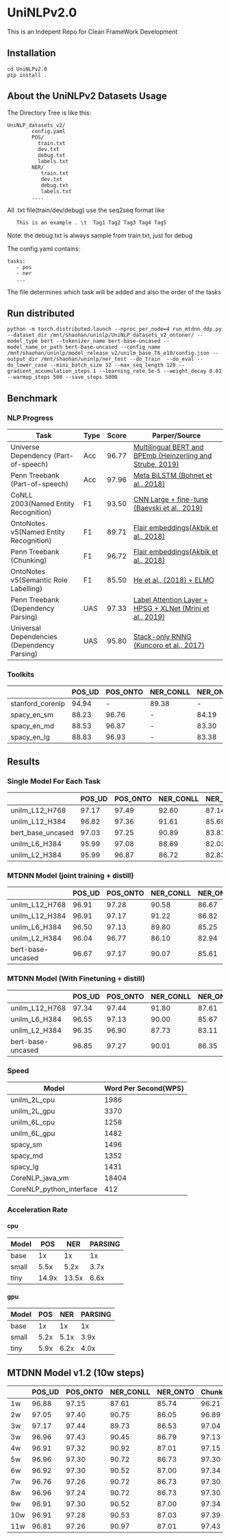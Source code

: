 # UniNLPv2.0

This is an Indepent Repo for Clean FrameWork Development

## Installation

```
cd UniNLPv2.0
pip install .
```

## About the UniNLPv2 Datasets Usage

The Directory Tree is like this:
```
UniNLP_datasets_v2/
        config.yaml
        POS/
          train.txt
          dev.txt
          debug.txt
          labels.txt
        NER/
           train.txt
           dev.txt
           debug.txt
           labels.txt
        ....
```

All .txt file(train/dev/debug) use the seq2seq format like
```
   This is an example . \t  Tag1 Tag2 Tag3 Tag4 Tag5
```
Note: the debug.txt is always sample from train.txt, just for debug


The config.yaml contains:

```
tasks:
   - pos
   - ner
   ...
```

The file determines which task will be added and also the order of the tasks


## Run distributed 
```
python -m torch.distributed.launch --nproc_per_node=4 run_mtdnn_ddp.py --dataset_dir /mnt/shaohan/uninlp/UniNLP_datasets_v2_ontoner/ --model_type bert --tokenizer_name bert-base-uncased --model_name_or_path bert-base-uncased --config_name /mnt/shaohan/uninlp/model_release_v2/unilm_base_T6_e10/config.json --output_dir /mnt/shaohan/uninlp/ner_test --do_train  --do_eval --do_lower_case --mini_batch_size 32 --max_seq_length 128 --gradient_accumulation_steps 1 --learning_rate 5e-5 --weight_decay 0.01 --warmup_steps 500 --save_steps 5000
```
## Benchmark

### NLP Progress

|Task                                |Type| Score |  Parper/Source                                              |
|------------------------------------|----|------ |  --------------------------------------------------------   |
|Universe Dependency (Part-of-speech)|Acc |96.77  | [Multilingual BERT and BPEmb (Heinzerling and Strube, 2019)](https://arxiv.org/abs/1906.01569)|  
|Penn Treebank (Part-of-speech)      |Acc |97.96  | [Meta BiLSTM (Bohnet et al., 2018)](https://arxiv.org/abs/1805.08237)              |
|CoNLL 2003(Named Entity Recognition)|F1  |93.50  | [CNN Large + fine-tune (Baevski et al., 2019)](https://arxiv.org/pdf/1903.07785.pdf)|
|OntoNotes v5(Named Entity Recognition)|F1|89.71  | [Flair embeddings(Akbik et al., 2018)](http://aclweb.org/anthology/C18-1139)|
|Penn Treebank (Chunking)|F1|96.72|[Flair embeddings(Akbik et al., 2018)](http://aclweb.org/anthology/C18-1139)|
|OntoNotes v5(Semantic Role Labelling)|F1 |85.50  | [He et al., (2018) + ELMO](http://aclweb.org/anthology/P18-2058)|
|Penn Treebank (Dependency Parsing)  |UAS |97.33  | [Label Attention Layer + HPSG + XLNet (Mrini et al., 2019)](https://khalilmrini.github.io/Label_Attention_Layer.pdf)|
|Universal Dependencies (Dependency Parsing) | UAS |95.80| [Stack-only RNNG (Kuncoro et al., 2017)](https://arxiv.org/abs/1611.05774) |

### Toolkits
|                |POS_UD|POS_ONTO|NER_CONLL|NER_ONTO|Chunking|SRL  |PARSING_PTB|PARSING_UD |    
|----------------|------|--------|---------|--------|--------|-----|-----------|-----------|
|stanford_corenlp|94.94 |-       |89.38    |-       |-       |-    |-          |84.53/79.45| 
|spacy_en_sm     |88.23 |96.76   |-        |84.19   |-       |-    |91.62/89.71|-          |  
|spacy_en_md     |88.53 |96.87   |-        |83.30   |-       |-    |91.93/90.09|-          |
|spacy_en_lg     |88.83 |96.93   |-        |83.38   |-       |-    |92.01/90.17|-          |



## Results

### Single Model For Each Task

|                 |POS_UD|POS_ONTO|NER_CONLL|NER_ONTO|Chunking|SRL  |PARSING_PTB|PARSING_UD |AVG  |Size   |    
|-----------------|------|--------|---------|--------|--------|-----|-----------|---------- |-----|----   |
|unilm_L12_H768   |97.17 |97.49   |92.60    |87.14   |96.62   |88.89|95.21/93.14|93.60/93.14|     |109M\*8|
|unilm_L12_H384   |96.82 |97.36   |91.61    |85.69   |96.17   |87.46|96.63/92.83|97.09/93.60|     |33M\*8 |       
|bert_base_uncased|97.03 |97.25   |90.89    |83.81   |96.27   |87.97|96.11/93.67|95.34/92.25|93.08|109M\*8|
|unilm_L6_H384    |95.99 |97.08   |88.69    |82.03   |94.85   |84.83|94.55/91.12|91.86/88.68|90.29|23M\*8 |  
|unilm_L2_H384    |95.99 |96.87   |86.72    |82.83   |94.28   |73.51|92.10/90.09|93.02/88.88|86.23|16M\*8 |  


### MTDNN Model (joint training + distill)

|                 |POS_UD|POS_ONTO|NER_CONLL|NER_ONTO|Chunking|SRL  |PARSING_PTB|PARSING_UD |AVG  |Size  |  
|-----------------|------|--------|---------|--------|--------|-----|-----------|---------- |-----|----  |  
|unilm_L12_H768   |96.91 |97.28   |90.58    |86.67   |97.06   |88.37|95.33/92.48|93.60/89.93|93.25|109M  |
|unilm_L12_H384   |96.91 |97.17   |91.22    |86.82   |97.25   |88.83|95.08/92.53|91.86/87.65|93.23|33M  |
|unilm_L6_H384    |96.50 |97.13   |89.80    |85.25   |96.70   |86.69|97.15/94.54|93.89/92.29|92.89|23M   |   
|unilm_L2_H384    |96.04 |96.77   |86.10    |82.94   |96.15   |75.02|95.34/92.08|93.60/91.11|88.84|16M   |  
|bert-base-uncased|96.67 |97.17   |90.07    |85.61   |96.92   |86.83|96.24/94.50|95.93/92.32|93.18|109M  |


### MTDNN Model (With Finetuning + distill)

|                 |POS_UD|POS_ONTO|NER_CONLL|NER_ONTO|Chunking|SRL  |PARSING_PTB|PARSING_UD |AVG  |Size   |  
|-----------------|------|--------|---------|--------|--------|-----|-----------|-----------|-----|-------|    
|unilm_L12_H768   |97.34 |97.44   |91.80    |87.61   |97.51   |89.48|95.95/93.98|93.60/88.12|93.27|109M\*8|
|unilm_L6_H384    |96.55 |97.13   |90.00    |85.67   |96.79   |86.48|95.98/93.45|94.48/92.29|92.81|23M\*8 |    
|unilm_L2_H384    |96.35 |96.90   |87.73    |83.11   |95.77   |74.99|95.73/92.81|94.48/91.34|90.50|16M\*8 |
|bert-base-uncased|96.85 |97.27   |90.01    |86.35   |97.13   |88.04|96.50/93.98|96.22/92.60|93.54|109M\*8|
  
### Speed

|Model       |Word Per Second(WPS)|   
| ---        | ------------------ |    
|unilm_2L_cpu| 1986               |  
|unilm_2L_gpu| 3370               |
|unilm_6L_cpu| 1258               |
|unilm_6L_gpu| 1482               |
|spacy_sm    | 1496               |
|spacy_md    | 1352               |
|spacy_lg    | 1431               |  
|CoreNLP_java_vm| 18404           |
|CoreNLP_python_interface|412     |

### Acceleration Rate

#### cpu
|Model | POS | NER | PARSING |
|------|-----|-----|---------|
|base  |  1x | 1x  | 1x      |
|small | 5.5x| 5.2x| 3.7x    |
|tiny  |14.9x|13.5x|6.6x     |

#### gpu
|Model | POS | NER | PARSING |
|------|-----|-----|---------|
|base  |  1x | 1x  | 1x      |
|small | 5.2x| 5.1x| 3.9x    |
|tiny  |5.9x |6.2x | 4.0x    |


## MTDNN Model v1.2  (10w steps)

|             |POS_UD|POS_ONTO|NER_CONLL|NER_ONTO|Chunking|SRL  |PARSING_PTB|PARSING_UD | 
|-------------|------|--------|---------|--------|--------|-----|-----------|-----------|  
|1w           |96.88 |97.15   |87.61    |85.74   |96.21   |85.60|95.20/91.64|93.32/88.31| 
|2w           |97.05 |97.40   |90.75    |86.05   |96.89   |87.01|95.47/92.44|94.48/92.17|   
|3w           |97.17 |97.44   |89.73    |86.53   |97.04   |88.40|95.47/93.03|92.15/88.90|
|3w           |96.96 |97.43   |90.45    |86.79   |97.13   |88.12|95.47/92.51|93.32/89.08|
|4w           |96.91 |97.32   |90.92    |87.01   |97.15   |88.55|95.47/92.44|94.48/88.47|
|5w           |96.96 |97.30   |90.72    |86.73   |97.30   |88.68|95.08/92.00|94.18/89.01|
|6w           |96.92 |97.30   |90.52    |87.00   |97.34   |88.57|95.07/92.71|93.60/88.90|
|7w           |96.76 |97.26   |90.72    |86.73   |97.30   |88.68|95.08/92.01|94.19/89.01|
|8w           |96.96 |97.24   |90.72    |86.73   |97.30   |88.68|95.08/92.00|94.19/89.01|
|9w           |96.91 |97.30   |90.52    |87.00   |97.34   |88.58|95.08/92.71|93.60/88.90|
|10w          |96.91 |97.28   |90.53    |87.03   |97.39   |89.03|95.60/93.03|93.02/88.31|
|11w          |96.81 |97.26   |90.97    |87.01   |97.43   |88.84|94.81/92.64|94.19/87.77|


